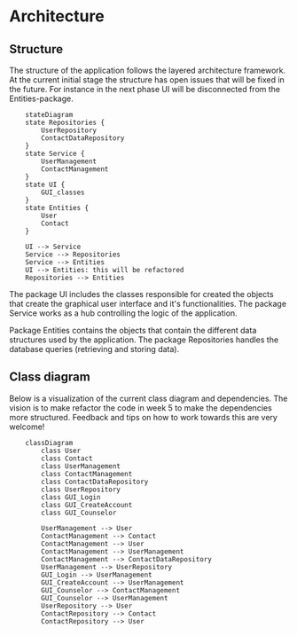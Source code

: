 # Architecture

## Structure
The structure of the application follows the layered architecture framework.  At the current initial stage the structure has open issues that will be fixed in the future. For instance in the next phase UI will be disconnected from the Entities-package. 

```mermaid
    stateDiagram
    state Repositories {
        UserRepository
        ContactDataRepository
    }
    state Service {
        UserManagement
        ContactManagement
    }
    state UI {
        GUI_classes
    }
    state Entities {
        User
        Contact
    }

    UI --> Service
    Service --> Repositories
    Service --> Entities
    UI --> Entities: this will be refactored
    Repositories --> Entities
```
The package UI includes the classes responsible for created the objects that create the graphical user interface and it's functionalities. The package Service works as a hub controlling the logic of the application. 

Package Entities contains the objects that contain the different data structures used by the application. The package Repositories handles the database queries (retrieving and storing data).

## Class diagram

Below is a visualization of the current class diagram and dependencies. The vision is to make refactor the code in week 5 to make the dependencies more structured. Feedback and tips on how to work towards this are very welcome!

```mermaid
    classDiagram
        class User
        class Contact
        class UserManagement
        class ContactManagement
        class ContactDataRepository
        class UserRepository
        class GUI_Login
        class GUI_CreateAccount
        class GUI_Counselor
        
        UserManagement --> User
        ContactManagement --> Contact
        ContactManagement --> User
        ContactManagement --> UserManagement
        ContactManagement --> ContactDataRepository
        UserManagement --> UserRepository
        GUI_Login --> UserManagement
        GUI_CreateAccount --> UserManagement
        GUI_Counselor --> ContactManagement
        GUI_Counselor --> UserManagement
        UserRepository --> User
        ContactRepository --> Contact
        ContactRepository --> User

```